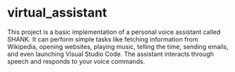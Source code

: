 # virtual_assistant
This project is a basic implementation of a personal voice assistant called SHANK. It can perform simple tasks like fetching information from Wikipedia, opening websites, playing music, telling the time, sending emails, and even launching Visual Studio Code. The assistant interacts through speech and responds to your voice commands.
